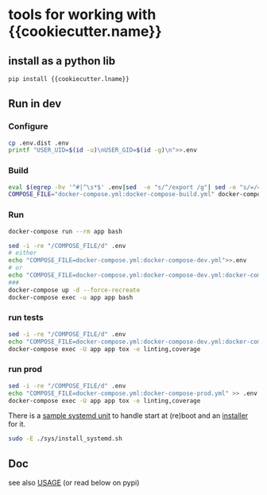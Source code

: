 # tools for working with {{cookiecutter.name}}

## install as a python lib
```bash
pip install {{cookiecutter.lname}}
```

## Run in dev
### Configure
```bash
cp .env.dist .env
printf "USER_UID=$(id -u)\nUSER_GID=$(id -g)\n">>.env
```

### Build
```bash
eval $(egrep -hv '^#|^\s*$' .env|sed  -e "s/^/export /g"| sed -e "s/=/='/" -e "s/$/'/g"|xargs)
COMPOSE_FILE="docker-compose.yml:docker-compose-build.yml" docker-compose build
```

### Run

```bash
docker-compose run --rm app bash
```

```bash
sed -i -re "/COMPOSE_FILE/d" .env
# either
echo "COMPOSE_FILE=docker-compose.yml:docker-compose-dev.yml">>.env
# or
echo "COMPOSE_FILE=docker-compose.yml:docker-compose-dev.yml:docker-compose-build.yml">>.env
###
docker-compose up -d --force-recreate
docker-compose exec -u app app bash
```

### run tests
```bash
sed -i -re "/COMPOSE_FILE/d" .env
echo "COMPOSE_FILE=docker-compose.yml:docker-compose-dev.yml:docker-compose-test.yml" >>.env
docker-compose exec -U app app tox -e linting,coverage
```

### run prod
```bash
sed -i -re "/COMPOSE_FILE/d" .env
echo "COMPOSE_FILE=docker-compose.yml:docker-compose-prod.yml" >> .env
docker-compose exec -U app app tox -e linting,coverage
```

There is a [sample systemd unit](./sys/{{cookiecutter.name}}.service) to handle start at (re)boot and an [installer](./sys/install_systemd.sh) for it.

```sh
sudo -E ./sys/install_systemd.sh
```

## Doc
see also [USAGE](./USAGE.md) (or read below on pypi)

